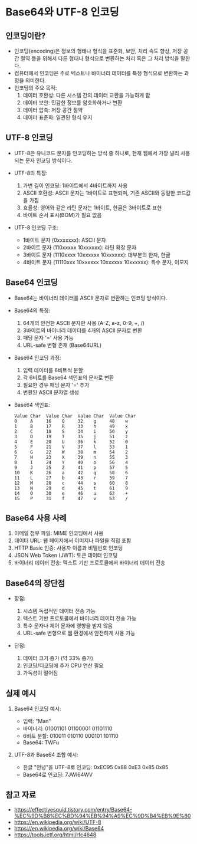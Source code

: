 # Base64와 UTF-8 인코딩

## 인코딩이란?
- 인코딩(encoding)은 정보의 형태나 형식을 표준화, 보안, 처리 속도 향상, 저장 공간 절약 등을 위해서 다른 형태나 형식으로 변환하는 처리 혹은 그 처리 방식을 말한다.
- 컴퓨터에서 인코딩은 주로 텍스트나 바이너리 데이터를 특정 형식으로 변환하는 과정을 의미한다.
- 인코딩의 주요 목적:
  1. 데이터 호환성: 다른 시스템 간의 데이터 교환을 가능하게 함
  2. 데이터 보안: 민감한 정보를 암호화하거나 변환
  3. 데이터 압축: 저장 공간 절약
  4. 데이터 표준화: 일관된 형식 유지

## UTF-8 인코딩
- UTF-8은 유니코드 문자를 인코딩하는 방식 중 하나로, 현재 웹에서 가장 널리 사용되는 문자 인코딩 방식이다.
- UTF-8의 특징:
  1. 가변 길이 인코딩: 1바이트에서 4바이트까지 사용
  2. ASCII 호환성: ASCII 문자는 1바이트로 표현되며, 기존 ASCII와 동일한 코드값을 가짐
  3. 효율성: 영어와 같은 라틴 문자는 1바이트, 한글은 3바이트로 표현
  4. 바이트 순서 표시(BOM)가 필요 없음

- UTF-8 인코딩 구조:
  - 1바이트 문자 (0xxxxxxx): ASCII 문자
  - 2바이트 문자 (110xxxxx 10xxxxxx): 라틴 확장 문자
  - 3바이트 문자 (1110xxxx 10xxxxxx 10xxxxxx): 대부분의 한자, 한글
  - 4바이트 문자 (11110xxx 10xxxxxx 10xxxxxx 10xxxxxx): 특수 문자, 이모지

## Base64 인코딩
- Base64는 바이너리 데이터를 ASCII 문자로 변환하는 인코딩 방식이다.
- Base64의 특징:
  1. 64개의 안전한 ASCII 문자만 사용 (A-Z, a-z, 0-9, +, /)
  2. 3바이트의 바이너리 데이터를 4개의 ASCII 문자로 변환
  3. 패딩 문자 '=' 사용 가능
  4. URL-safe 변형 존재 (Base64URL)

- Base64 인코딩 과정:
  1. 입력 데이터를 6비트씩 분할
  2. 각 6비트를 Base64 색인표의 문자로 변환
  3. 필요한 경우 패딩 문자 '=' 추가
  4. 변환된 ASCII 문자열 생성

- Base64 색인표:
  ```
  Value Char  Value Char  Value Char  Value Char
  0     A     16    Q     32    g     48    w
  1     B     17    R     33    h     49    x
  2     C     18    S     34    i     50    y
  3     D     19    T     35    j     51    z
  4     E     20    U     36    k     52    0
  5     F     21    V     37    l     53    1
  6     G     22    W     38    m     54    2
  7     H     23    X     39    n     55    3
  8     I     24    Y     40    o     56    4
  9     J     25    Z     41    p     57    5
  10    K     26    a     42    q     58    6
  11    L     27    b     43    r     59    7
  12    M     28    c     44    s     60    8
  13    N     29    d     45    t     61    9
  14    O     30    e     46    u     62    +
  15    P     31    f     47    v     63    /
  ```

## Base64 사용 사례
1. 이메일 첨부 파일: MIME 인코딩에서 사용
2. 데이터 URL: 웹 페이지에서 이미지나 파일을 직접 포함
3. HTTP Basic 인증: 사용자 이름과 비밀번호 인코딩
4. JSON Web Token (JWT): 토큰 데이터 인코딩
5. 바이너리 데이터 전송: 텍스트 기반 프로토콜에서 바이너리 데이터 전송

## Base64의 장단점
- 장점:
  1. 시스템 독립적인 데이터 전송 가능
  2. 텍스트 기반 프로토콜에서 바이너리 데이터 전송 가능
  3. 특수 문자나 제어 문자에 영향을 받지 않음
  4. URL-safe 변형으로 웹 환경에서 안전하게 사용 가능

- 단점:
  1. 데이터 크기 증가 (약 33% 증가)
  2. 인코딩/디코딩에 추가 CPU 연산 필요
  3. 가독성이 떨어짐

## 실제 예시
1. Base64 인코딩 예시:
   - 입력: "Man"
   - 바이너리: 01001101 01100001 01101110
   - 6비트 분할: 010011 010110 000101 101110
   - Base64: TWFu

2. UTF-8과 Base64 조합 예시:
   - 한글 "안녕"을 UTF-8로 인코딩: 0xEC95 0x88 0xE3 0x85 0x85
   - Base64로 인코딩: 7JWI64WV

## 참고 자료
- https://effectivesquid.tistory.com/entry/Base64-%EC%9D%B8%EC%BD%94%EB%94%A9%EC%9D%B4%EB%9E%80
- https://en.wikipedia.org/wiki/UTF-8
- https://en.wikipedia.org/wiki/Base64
- https://tools.ietf.org/html/rfc4648